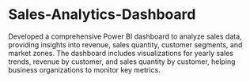 # Sales-Analytics-Dashboard
Developed a comprehensive Power BI dashboard to analyze sales data, providing insights into revenue, sales quantity, customer segments, and market zones.
The dashboard includes visualizations for yearly sales trends, revenue by customer, and sales quantity by customer, helping business organizations to monitor key metrics. 
